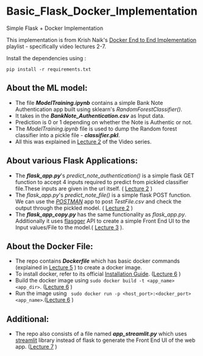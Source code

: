 # Basic_Flask_Docker_Implementation
Simple Flask + Docker Implementation

This implementation is from Krish Naik's [Docker End to End Implementation](https://youtube.com/playlist?list=PLZoTAELRMXVNKtpy0U_Mx9N26w8n0hIbs) playlist - specifically video lectures 2-7.


Install the dependencies using :
```
pip install -r requirements.txt
```


## About the ML model: 
* The file **_ModelTraining.ipynb_** contains a simple Bank Note Authentication app built using sklearn's _RandomForestClassifier()_. 
* It takes in the **_BankNote_Authentication.csv_** as Input data. 
* Prediction is 0 or 1 depending on whether the Note is Authentic or not. 
* The _ModelTraining.ipynb_ file is used to dump the Random forest classifier into a pickle file - **_classifier.pkl_**.
* All this was explained in [Lecture 2](https://www.youtube.com/watch?v=ipFUANeStYE&list=PLZoTAELRMXVNKtpy0U_Mx9N26w8n0hIbs&index=2) of the Video series.


## About various Flask Applications:
* The **_flask_app.py_**'s _predict_note_authentication()_ is a simple flask GET function to accept 4 inputs required to predict from pickled classifier file.These inputs are given in the url itself. ( [Lecture 2](https://www.youtube.com/watch?v=ipFUANeStYE&list=PLZoTAELRMXVNKtpy0U_Mx9N26w8n0hIbs&index=2) )
* The _flask_app.py_'s _predict_note_file()_  is a simple flask POST function. We can use the [_POSTMAN_](https://www.postman.com/downloads/) app to post _TestFile.csv_ and check the output through the pickled model. ( [Lecture 2](https://www.youtube.com/watch?v=ipFUANeStYE&list=PLZoTAELRMXVNKtpy0U_Mx9N26w8n0hIbs&index=2) )
* The **_flask_app_copy.py_** has the same functionality as _flask_app.py_. Additionally it uses [flasgger](https://github.com/flasgger/flasgger) API to create a simple Front End UI to the Input values/File to the model.( [Lecture 3](https://www.youtube.com/watch?v=8vNBW98LbfI&list=PLZoTAELRMXVNKtpy0U_Mx9N26w8n0hIbs&index=3) ).



## About the Docker File:
* The repo contains **_Dockerfile_** which has basic docker commands (explained in [Lecture 5](https://www.youtube.com/watch?v=YWz94gBwvx4&list=PLZoTAELRMXVNKtpy0U_Mx9N26w8n0hIbs&index=5) ) to create a docker image.
* To install docker, refer to its official [Installation Guide](https://docs.docker.com/engine/install/). ([Lecture 6](https://www.youtube.com/watch?v=cDwsaQoP4Lk&list=PLZoTAELRMXVNKtpy0U_Mx9N26w8n0hIbs&index=6) )
* Build the docker image using ``` sudo docker build -t <app_name> <app_dir> ```. ([Lecture 6](https://www.youtube.com/watch?v=cDwsaQoP4Lk&list=PLZoTAELRMXVNKtpy0U_Mx9N26w8n0hIbs&index=6) )
* Run the image using ``` sudo docker run -p <host_port>:<docker_port> <app_name>```.([Lecture 6](https://www.youtube.com/watch?v=cDwsaQoP4Lk&list=PLZoTAELRMXVNKtpy0U_Mx9N26w8n0hIbs&index=6) )

## Additional:
* The repo also consists of a file named **_app_streamlit.py_** which uses [streamlit](https://streamlit.io/) library instead of flask to generate the Front End UI of the web app. ([Lecture 7](https://www.youtube.com/watch?v=5XnHlluw-Eo&list=PLZoTAELRMXVNKtpy0U_Mx9N26w8n0hIbs&index=7) )